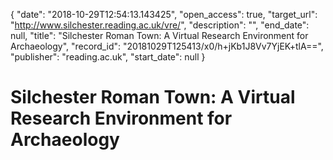 {
  "date": "2018-10-29T12:54:13.143425", 
  "open_access": true, 
  "target_url": "http://www.silchester.reading.ac.uk/vre/", 
  "description": "", 
  "end_date": null, 
  "title": "Silchester Roman Town: A Virtual Research Environment for Archaeology", 
  "record_id": "20181029T125413/x0/h+jKb1J8Vv7YjEK+tlA==", 
  "publisher": "reading.ac.uk", 
  "start_date": null
}

# Silchester Roman Town: A Virtual Research Environment for Archaeology

